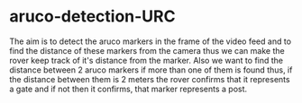# aruco-detection-URC
The aim is to detect the aruco markers in the frame of the video feed and to find the distance of these markers from the camera thus we can make the rover keep track of it's distance from the marker.
Also we want to find the distance between 2 aruco markers if more than one of them is found thus, if the distance between them is 2 meters the rover confirms that it represents a gate and if not then it confirms, that marker represents a post.
